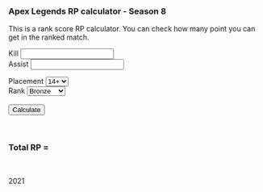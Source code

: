 <!DOCTYPE html>
<html lang="en">

<head>
  <meta charset="UTF-8">
<meta name="viewport" content="width=device-width, initial-scale=1.0">
<title>Apex Legends RP calculator - Season 8</title>

<link rel="stylesheet" href="/css.css">
<script defer src="/main.js"></script>
<link rel="icon" href="/favicon.png" type="image/x-icon">

</head>

<div class="entry-content">

<script src="https://ajax.googleapis.com/ajax/libs/jquery/3.3.1/jquery.min.js"></script>
</p>
<h3>Apex Legends RP calculator - Season 8</h3>
<p>This is a rank score RP calculator. You can check how many point you can get in the ranked match.</p>
<p> </p>
<p>Kill <input id="kill2" type="number" />
<br />
Assist <input id="assist2" type="number" />
</p>
<p>Placement <select id="palcement">
<option value="0">14+</option>
<option value="1">13</option>
<option value="2">12</option>
<option value="3">11</option>
<option value="4">10</option>
<option value="5">9</option>
<option value="6">8</option>
<option value="7">7</option>
<option value="8">6</option>
<option value="9">5</option>
<option value="10">4</option>
<option value="11">3</option>
<option value="12">2</option>
<option value="13">1</option>
</select><br />Rank <select id="rank">
<option value="0">Bronze</option>
<option value="12">Silver</option>
<option value="24">Gold</option>
<option value="36">Platinum</option>
<option value="48">Diamond</option>
<option value="60">Predator</option>
</select>

<br>
<br>
<input id="sum_button" type="button" value="Calculate" />
<p>
<br /> <h3>Total RP = <span id="total"></span><br /> </h3>

<!-- <input id="sum_button" type="button" value="Run" /></p> -->
<p><br>

<script type="text/javascript">
// <![CDATA[
$(function() {
    let add = function(a, b) {
        return Number(a) + Number(b);
    };

    $('#sum_button').click(function() {
         let array1 = new Array(0,5,5,5,10,10,20,20,30,30,40,40,60,100);
         let array2 = new Array(10,10,10,10,12,12,12,12,12,15,15,20,20,25);
         let a = $('#kill2').val();
         let b = $('#assist2').val();
         let c = document.getElementById("palcement").value;
         let d = document.getElementById("rank").value;
         let res = Math.min(add(a, b),6);
         res = Math.max(res,0);
         let res2 = res*array2[c] + array1[c] - d;
        $('#total').text(res2);
    });
});
// ]]>

</script>

<div> </div>
<p> </p>
<p>2021</p>
    

  
</div>

</html>
